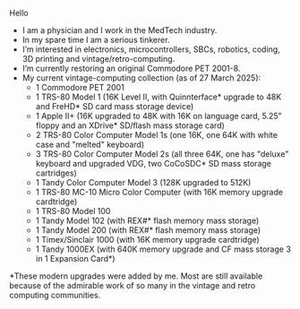Hello
- I am a physician and I work in the MedTech industry.
- In my spare time I am a serious tinkerer.
- I’m interested in electronics, microcontrollers, SBCs, robotics, coding, 3D printing and vintage/retro-computing.
- I’m currently restoring an original Commodore PET 2001-8.
- My current vintage-computing collection (as of 27 March 2025):
    - 1 Commodore PET 2001
    - 1 TRS-80 Model 1 (16K Level II, with Quinnterface* upgrade to 48K and FreHD* SD card mass storage device)
    - 1 Apple II+ (16K upgraded to 48K with 16K on language card, 5.25" floppy and an XDrive* SD/flash mass storage card)
    - 2 TRS-80 Color Computer Model 1s (one 16K, one 64K with white case and "melted" keyboard)
    - 3 TRS-80 Color Computer Model 2s (all three 64K, one has "deluxe" keyboard and upgraded VDG, two CoCoSDC* SD mass storage cartridges)
    - 1 Tandy Color Computer Model 3 (128K upgraded to 512K)
    - 1 TRS-80 MC-10 Micro Color Computer (with 16K memory upgrade cardtridge)
    - 1 TRS-80 Model 100
    - 1 Tandy Model 102 (with REX#* flash memory mass storage)
    - 1 Tandy Model 200 (with REX#* flash memory mass storage)
    - 1 Timex/Sinclair 1000 (with 16K memory upgrade cardtridge)
    - 1 Tandy 1000EX (with 640K memory upgrade and CF mass storage 3 in 1 Expansion Card*)

 *These modern upgrades were added by me. Most are still available because of the admirable work of so many in the vintage and retro computing communities.
